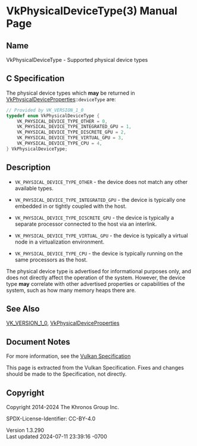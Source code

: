 # VkPhysicalDeviceType(3) Manual Page

## Name

VkPhysicalDeviceType - Supported physical device types



## <a href="#_c_specification" class="anchor"></a>C Specification

The physical device types which **may** be returned in
[VkPhysicalDeviceProperties](https://registry.khronos.org/vulkan/specs/1.3-extensions/man/html/VkPhysicalDeviceProperties.html)::`deviceType`
are:

``` c
// Provided by VK_VERSION_1_0
typedef enum VkPhysicalDeviceType {
    VK_PHYSICAL_DEVICE_TYPE_OTHER = 0,
    VK_PHYSICAL_DEVICE_TYPE_INTEGRATED_GPU = 1,
    VK_PHYSICAL_DEVICE_TYPE_DISCRETE_GPU = 2,
    VK_PHYSICAL_DEVICE_TYPE_VIRTUAL_GPU = 3,
    VK_PHYSICAL_DEVICE_TYPE_CPU = 4,
} VkPhysicalDeviceType;
```

## <a href="#_description" class="anchor"></a>Description

- `VK_PHYSICAL_DEVICE_TYPE_OTHER` - the device does not match any other
  available types.

- `VK_PHYSICAL_DEVICE_TYPE_INTEGRATED_GPU` - the device is typically one
  embedded in or tightly coupled with the host.

- `VK_PHYSICAL_DEVICE_TYPE_DISCRETE_GPU` - the device is typically a
  separate processor connected to the host via an interlink.

- `VK_PHYSICAL_DEVICE_TYPE_VIRTUAL_GPU` - the device is typically a
  virtual node in a virtualization environment.

- `VK_PHYSICAL_DEVICE_TYPE_CPU` - the device is typically running on the
  same processors as the host.

The physical device type is advertised for informational purposes only,
and does not directly affect the operation of the system. However, the
device type **may** correlate with other advertised properties or
capabilities of the system, such as how many memory heaps there are.

## <a href="#_see_also" class="anchor"></a>See Also

[VK_VERSION_1_0](https://registry.khronos.org/vulkan/specs/1.3-extensions/man/html/VK_VERSION_1_0.html),
[VkPhysicalDeviceProperties](https://registry.khronos.org/vulkan/specs/1.3-extensions/man/html/VkPhysicalDeviceProperties.html)

## <a href="#_document_notes" class="anchor"></a>Document Notes

For more information, see the <a
href="https://registry.khronos.org/vulkan/specs/1.3-extensions/html/vkspec.html#VkPhysicalDeviceType"
target="_blank" rel="noopener">Vulkan Specification</a>

This page is extracted from the Vulkan Specification. Fixes and changes
should be made to the Specification, not directly.

## <a href="#_copyright" class="anchor"></a>Copyright

Copyright 2014-2024 The Khronos Group Inc.

SPDX-License-Identifier: CC-BY-4.0

Version 1.3.290  
Last updated 2024-07-11 23:39:16 -0700

